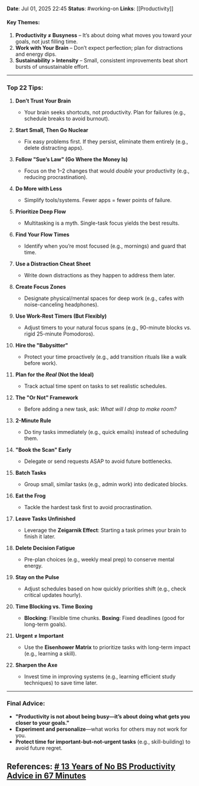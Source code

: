 **Date**: Jul 01, 2025 22:45
**Status**: #working-on
**Links**: [[Productivity]]

#### **Key Themes:**

1. **Productivity ≠ Busyness** – It’s about doing what moves you toward your goals, not just filling time.
2. **Work with Your Brain** – Don’t expect perfection; plan for distractions and energy dips.
3. **Sustainability > Intensity** – Small, consistent improvements beat short bursts of unsustainable effort.

---

### **Top 22 Tips:**

1. **Don’t Trust Your Brain**
    - Your brain seeks shortcuts, not productivity. Plan for failures (e.g., schedule breaks to avoid burnout).

2. **Start Small, Then Go Nuclear**
    - Fix easy problems first. If they persist, eliminate them entirely (e.g., delete distracting apps).

3. **Follow "Sue’s Law" (Go Where the Money Is)**
    - Focus on the 1–2 changes that would _double_ your productivity (e.g., reducing procrastination).

4. **Do More with Less**
    - Simplify tools/systems. Fewer apps = fewer points of failure.

5. **Prioritize Deep Flow**
    - Multitasking is a myth. Single-task focus yields the best results.

6. **Find Your Flow Times**
    - Identify when you’re most focused (e.g., mornings) and guard that time.

7. **Use a Distraction Cheat Sheet**
    - Write down distractions as they happen to address them later.

8. **Create Focus Zones**
    - Designate physical/mental spaces for deep work (e.g., cafes with noise-canceling headphones).

9. **Use Work-Rest Timers (But Flexibly)**
    - Adjust timers to your natural focus spans (e.g., 90-minute blocks vs. rigid 25-minute Pomodoros).

10. **Hire the "Babysitter"**
    - Protect your time proactively (e.g., add transition rituals like a walk before work).

11. **Plan for the _Real_ (Not the Ideal)**
    - Track actual time spent on tasks to set realistic schedules.

12. **The "Or Not" Framework**
    - Before adding a new task, ask: _What will I drop to make room?_

13. **2-Minute Rule**
    - Do tiny tasks immediately (e.g., quick emails) instead of scheduling them.

14. **"Book the Scan" Early**
    - Delegate or send requests ASAP to avoid future bottlenecks.

15. **Batch Tasks**
    - Group small, similar tasks (e.g., admin work) into dedicated blocks.

16. **Eat the Frog**
    - Tackle the hardest task first to avoid procrastination.

17. **Leave Tasks Unfinished**
    - Leverage the **Zeigarnik Effect**: Starting a task primes your brain to finish it later.

18. **Delete Decision Fatigue**
    - Pre-plan choices (e.g., weekly meal prep) to conserve mental energy.

19. **Stay on the Pulse**
    - Adjust schedules based on how quickly priorities shift (e.g., check critical updates hourly).

20. **Time Blocking vs. Time Boxing**
    - **Blocking**: Flexible time chunks. **Boxing**: Fixed deadlines (good for long-term goals).

21. **Urgent ≠ Important**
    - Use the **Eisenhower Matrix** to prioritize tasks with long-term impact (e.g., learning a skill).

22. **Sharpen the Axe**
    - Invest time in improving systems (e.g., learning efficient study techniques) to save time later.

---

### **Final Advice:**

- **"Productivity is not about being busy—it’s about doing what gets you closer to your goals."**
- **Experiment and personalize**—what works for others may not work for you.
- **Protect time for important-but-not-urgent tasks** (e.g., skill-building) to avoid future regret.

## References: [# 13 Years of No BS Productivity Advice in 67 Minutes](https://www.youtube.com/watch?v=l-aEFft14VI)